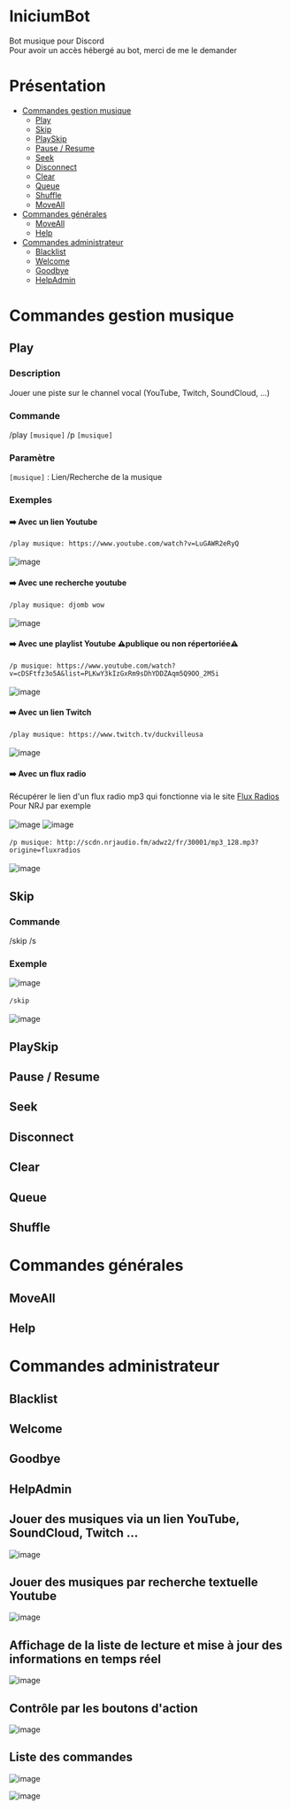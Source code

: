 # IniciumBot
Bot musique pour Discord<br/>
Pour avoir un accès hébergé au bot, merci de me le demander

# Présentation
- [Commandes gestion musique](#commandes-gestion-musique)
  - [Play](#play)
  - [Skip](#skip)
  - [PlaySkip](#playskip)
  - [Pause / Resume](#pause--resume)
  - [Seek](#seek)
  - [Disconnect](#disconnect)
  - [Clear](#clear)
  - [Queue](#queue)
  - [Shuffle](#shuffle)
  - [MoveAll](#moveall)
- [Commandes générales](#commandes-générales)
  - [MoveAll](#moveall)
  - [Help](#help)
- [Commandes administrateur](#commandes-administrateur)
  - [Blacklist](#blacklist)
  - [Welcome](#welcome)
  - [Goodbye](#goodbye)
  - [HelpAdmin](#helpadmin)
# Commandes gestion musique

## Play
### Description
Jouer une piste sur le channel vocal (YouTube, Twitch, SoundCloud, ...)
### Commande
/play `[musique]`
/p `[musique]`
### Paramètre
`[musique]` : Lien/Recherche de la musique
### Exemples
#### ➡️ Avec un lien Youtube
```/play musique: https://www.youtube.com/watch?v=LuGAWR2eRyQ```</br></br>
![image](https://user-images.githubusercontent.com/28084726/166140199-fb2c8de4-6e15-4538-8fa2-69c20ba4a22a.png)
#### ➡️ Avec une recherche youtube
```/play musique: djomb wow```</br></br>
![image](https://user-images.githubusercontent.com/28084726/166140293-59c509c9-b505-4e89-95f4-d500091b2b7a.png)
#### ➡️ Avec une playlist Youtube ⚠️publique ou non répertoriée⚠️
```/p musique: https://www.youtube.com/watch?v=cDSFtfz3o5A&list=PLKwY3kIzGxRm9sDhYDDZAqm5Q9OO_2M5i```</br></br>
![image](https://user-images.githubusercontent.com/28084726/166140761-beea4b57-9baa-49fe-b92d-4affba9700b4.png)
#### ➡️ Avec un lien Twitch
```/play musique: https://www.twitch.tv/duckvilleusa```</br></br>
![image](https://user-images.githubusercontent.com/28084726/166140353-786ab4b6-36ed-4991-bd80-c2d26b33c291.png)
#### ➡️ Avec un flux radio
Récupérer le lien d'un flux radio mp3 qui fonctionne via le site [Flux Radios](https://fluxradios.blogspot.com/)</br>
Pour NRJ par exemple</br></br>
![image](https://user-images.githubusercontent.com/28084726/166140454-8724d87e-4a6d-4adb-9ec0-f514c82edc71.png)
![image](https://user-images.githubusercontent.com/28084726/166140520-505d32f3-e243-4e36-ac04-1d857de309cd.png)
</br></br>```/p musique: http://scdn.nrjaudio.fm/adwz2/fr/30001/mp3_128.mp3?origine=fluxradios```</br></br>
![image](https://user-images.githubusercontent.com/28084726/166140497-c25e05dd-4ec5-4b82-a71f-ecdda45e31b9.png)

## Skip
### Commande
/skip
/s
### Exemple
![image](https://user-images.githubusercontent.com/28084726/166140814-6190d763-a402-4581-bb70-d2ee5a3e12b9.png)
</br></br>```/skip```</br></br>
![image](https://user-images.githubusercontent.com/28084726/166140852-46a893ee-ee38-45b6-b19d-4e9784656c81.png)

## PlaySkip
## Pause / Resume
## Seek
## Disconnect
## Clear
## Queue
## Shuffle

# Commandes générales
## MoveAll
## Help

# Commandes administrateur
## Blacklist
## Welcome
## Goodbye
## HelpAdmin

## Jouer des musiques via un lien YouTube, SoundCloud, Twitch ...
![image](https://user-images.githubusercontent.com/28084726/143623288-f0aad75a-4090-4357-9e6b-e2c754776220.png)

## Jouer des musiques par recherche textuelle Youtube
![image](https://user-images.githubusercontent.com/28084726/143623403-6bfb7c69-36e9-4eaf-8fa4-a77dfa3f3925.png)

## Affichage de la liste de lecture et mise à jour des informations en temps réel
![image](https://user-images.githubusercontent.com/28084726/143623625-d8dd50f7-6688-4e5f-ac7e-d6dc9648393c.png)

## Contrôle par les boutons d'action
![image](https://user-images.githubusercontent.com/28084726/143623780-03dd096b-3510-4742-8a5c-cfa7e2097e4b.png)

## Liste des commandes
![image](https://user-images.githubusercontent.com/28084726/143623682-09b7ba09-f9ee-4566-a049-0f28b473be0f.png)

![image](https://user-images.githubusercontent.com/28084726/143623830-e12c79db-9ed4-4b8a-b854-7df3428723cd.png)

